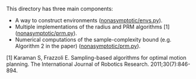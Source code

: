 This directory has three main components:
- A way to construct environments ([nonasymptotic/envs.py](/nonasymptotic/envs.py)).
- Multiple implementations of the radius and PRM algorithms [1] ([nonasymptotic/prm.py](/nonasymptotic/prm.py)).
- Numerical computations of the sample-complexity bound (e.g. Algorithm 2 in the paper)
  ([nonasymptotic/prm.py](/nonasymptotic/bound.py)).

[1] Karaman S, Frazzoli E. Sampling-based algorithms for optimal motion planning. 
The International Journal of Robotics Research. 2011;30(7):846-894.
